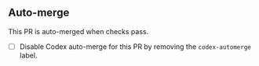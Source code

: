 ## Auto-merge

This PR is auto-merged when checks pass.

- [ ] Disable Codex auto-merge for this PR by removing the `codex-automerge` label.
